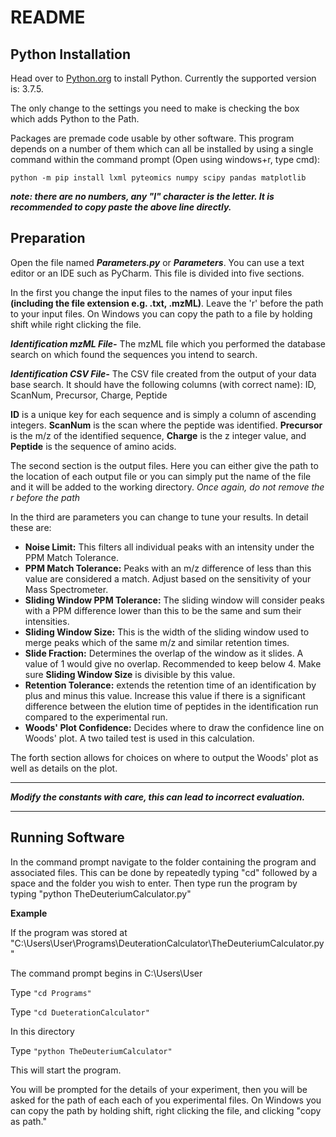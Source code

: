 # README
## Python Installation
Head over to <a href="https://www.python.org/downloads/">Python.org</a> to install Python. Currently the supported version is: 3.7.5.

The only change to the settings you need to make is checking the box which adds Python to the Path.

Packages are premade code usable by other software. This program depends on a number of them which can all be installed by using a single command within the command prompt (Open using windows+r, type cmd):

`python -m pip install lxml pyteomics numpy scipy pandas matplotlib`

_**note: there are no numbers, any "l" character is the letter. It is recommended to copy paste the above line directly.**_

## Preparation
Open the file named _**Parameters.py**_ or _**Parameters**_. You can use a text editor or an IDE such as PyCharm. This file is divided into five sections.

In the first you change the input files to the names of your input files **(including the file extension e.g. .txt, .mzML)**.
Leave the 'r' before the path to your input files. On Windows you can copy the path to a file by holding shift while right clicking the file.

_**Identification mzML File-**_ The mzML file which you performed the database search on which found the sequences you intend to search.

_**Identification CSV File-**_ The CSV file created from the output of your data base search. It should have the following columns (with correct name): ID, ScanNum, Precursor, Charge, Peptide

**ID** is a unique key for each sequence and is simply a column of ascending integers. **ScanNum** is the scan where the peptide was identified. **Precursor** is the m/z of the identified sequence, 
**Charge** is the z integer value, and **Peptide** is the sequence of amino acids.

The second section is the output files. Here you can either give the path to the location of each output file or you can simply put the name of the file and it will be added to the working directory.
*Once again, do not remove the r before the path*

In the third are parameters you can change to tune your results. In detail these are:

* **Noise Limit:** This filters all individual peaks with an intensity under the PPM Match Tolerance.
* **PPM Match Tolerance:** Peaks with an m/z difference of less than this value are considered a match. Adjust based on the sensitivity of your Mass Spectrometer.
* **Sliding Window PPM Tolerance:** The sliding window will consider peaks with a PPM difference lower than this to be the same and sum their intensities.
* **Sliding Window Size:** This is the width of the sliding window used to merge peaks which of the same m/z and similar retention times. 
* **Slide Fraction:** Determines the overlap of the window as it slides. A value of 1 would give no overlap. Recommended to keep below 4. Make sure <strong>Sliding Window Size</strong> is divisible by this value.
* **Retention Tolerance:** extends the retention time of an identification by plus and minus this value. Increase this value if there is a significant difference between the elution time of peptides in the identification run compared to the experimental run. 
* **Woods' Plot Confidence:** Decides where to draw the confidence line on Woods' plot. A two tailed test is used in this calculation.

The forth section allows for choices on where to output the Woods' plot as well as details on the plot.
***
_**Modify the constants with care, this can lead to incorrect evaluation.**_
***
## Running Software

In the command prompt navigate to the folder containing the program and associated files. This can be done by repeatedly typing "cd" followed by a space and the folder you wish to enter. Then type run the program by typing "python TheDeuteriumCalculator.py"

**Example**

If the program was stored at "C:\Users\User\Programs\DeuterationCalculator\TheDeuteriumCalculator.py"


The command prompt begins in C:\Users\User

Type `"cd Programs"`

Type `"cd DueterationCalculator"`

In this directory


Type `"python TheDeuteriumCalculator"`


This will start the program.

You will be prompted for the details of your experiment, then you will be asked for the path of each each of you experimental files. On Windows you can copy the path by holding shift, right clicking the file, and clicking "copy as path."